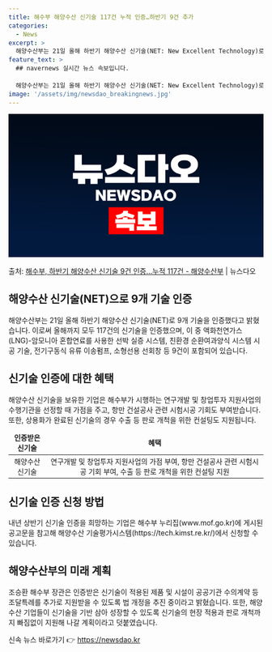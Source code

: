 ```yaml
---
title: 해수부 해양수산 신기술 117건 누적 인증…하반기 9건 추가
categories:
  - News
excerpt: >
  해양수산부는 21일 올해 하반기 해양수산 신기술(NET: New Excellent Technology)로 9…
feature_text: >
  ## navernews 실시간 뉴스 속보입니다.

  해양수산부는 21일 올해 하반기 해양수산 신기술(NET: New Excellent Technology)로 9…
image: '/assets/img/newsdao_breakingnews.jpg'
---
```


![뉴스다오 속보](/assets/img/newsdao_breakingnews.jpg)

<p>출처: <a href="https://newsdao.kr/2845" rel="dofollow">해수부, 하반기 해양수산 신기술 9건 인증…누적 117건 - 해양수산부</a> | 뉴스다오</p>

<h2>해양수산 신기술(NET)으로 9개 기술 인증</h2>
<p data-ke-size="size16">해양수산부는 21일 올해 하반기 해양수산 신기술(NET)로 9개 기술을 인증했다고 밝혔습니다. 이로써 올해까지 모두 117건의 신기술을 인증했으며, 이 중 액화천연가스(LNG)-암모니아 혼합연료를 사용한 선박 실증 시스템, 친환경 순환여과양식 시스템 시공 기술, 전기구동식 유류 이송펌프, 소형선용 선회창 등 9건이 포함되어 있습니다.</p>

<h2 data-ke-size="size26">신기술 인증에 대한 혜택</h2>
<p data-ke-size="size16">해양수산 신기술을 보유한 기업은 해수부가 시행하는 연구개발 및 창업투자 지원사업의 수행기관을 선정할 때 가점을 주고, 항만 건설공사 관련 시험시공 기회도 부여받습니다. 또한, 상용화가 완료된 신기술의 경우 수출 등 판로 개척을 위한 컨설팅도 지원됩니다.</p>

<table>
    <thead>
        <tr>
            <td style="text-align: center; height: 17px;"><b>인증받은 신기술</b></td>
            <td style="text-align: center; height: 17px;"><b>혜택</b></td>
        </tr>
    </thead>
    <tbody>
        <tr>
            <td style="text-align: center; height: 17px;">해양수산 신기술</td>
            <td style="text-align: center; height: 17px;">연구개발 및 창업투자 지원사업의 가점 부여, 항만 건설공사 관련 시험시공 기회 부여, 수출 등 판로 개척을 위한 컨설팅 지원</td>
        </tr>
    </tbody>
</table>

<h2 data-ke-size="size26">신기술 인증 신청 방법</h2>
<p data-ke-size="size16">내년 상반기 신기술 인증을 희망하는 기업은 해수부 누리집(www.mof.go.kr)에 게시된 공고문을 참고해 해양수산 기술평가시스템(https://tech.kimst.re.kr/)에서 신청할 수 있습니다.</p>

<h2 data-ke-size="size26">해양수산부의 미래 계획</h2>
<p data-ke-size="size16">조승환 해수부 장관은 인증받은 신기술이 적용된 제품 및 시설이 공공기관 수의계약 등 조달특례를 추가로 지원받을 수 있도록 법 개정을 추진 중이라고 밝혔습니다. 또한, 해양수산 기업들이 신기술을 기반 삼아 성장할 수 있도록 신기술의 현장 적용과 판로 개척까지 빠짐없이 지원해 나갈 계획이라고 덧붙였습니다.</p>
 

신속 뉴스 바로가기 👉 <a href="https://newsdao.kr" rel="dofollow">https://newsdao.kr</a>


